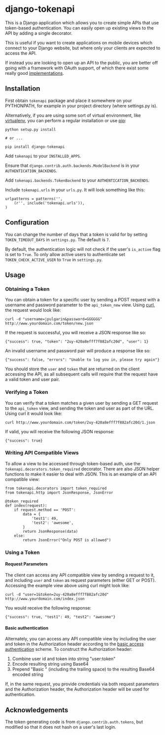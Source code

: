 django-tokenapi
================

This is a Django application which allows you to create simple APIs
that use token-based authentication. You can easily open up existing views
to the API by adding a single decorator.

This is useful if you want to create applications on mobile devices which
connect to your Django website, but where only your clients are expected to
access the API.

If instead you are looking to open up an API to the public, you are better off
going with a framework with OAuth support, of which there exist some really
good [implementations](https://bitbucket.org/jespern/django-piston/wiki/Home).

Installation
------------

First obtain `tokenapi` package and place it somewhere on your PYTHONPATH, for example
in your project directory (where settings.py is).

Alternatively, if you are
using some sort of virtual environment, like [virtualenv][], you can perform a
regular installation or use [pip][]:

    python setup.py install

    # or ...

    pip install django-tokenapi

[virtualenv]: http://pypi.python.org/pypi/virtualenv
[pip]: http://pip.openplans.org/

Add `tokenapi` to your `INSTALLED_APPS`.

Ensure that `django.contrib.auth.backends.ModelBackend` is in your `AUTHENTICATION_BACKENDS`.

Add `tokenapi.backends.TokenBackend` to your `AUTHENTICATION_BACKENDS`.

Include `tokenapi.urls` in your `urls.py`. It will look something like this:

    urlpatterns = patterns('',
        (r'', include('tokenapi.urls')),
    )

Configuration
-------------

You can change the number of days that a token is valid for by setting
`TOKEN_TIMEOUT_DAYS` in `settings.py`. The default is `7`.

By default, the authentication logic will not check if the user's `is_active` flag is set to `True`. To only allow active users to authenticate set `TOKEN_CHECK_ACTIVE_USER` to `True` in `settings.py`.

Usage
-----

### Obtaining a Token

You can obtain a token for a specific user by sending a POST request with a
username and password parameter to the `api_token_new` view.
Using [curl][], the request would look like:

    curl -d "username=jpulgarin&password=GGGGGG" http://www.yourdomain.com/token/new.json

[curl]: http://curl.haxx.se/

If the request is successful, you will receive a JSON response like so:

    {"success": true, "token": "2uy-420a8efff7f882afc20d", "user": 1}

An invalid username and password pair will produce a response like so:

    {"success": false, "errors": "Unable to log you in, please try again"}

You should store the `user` and `token` that are returned on the client
accessing the API, as all subsequent calls will require that the request have
a valid token and user pair.

### Verifying a Token

You can verify that a token matches a given user by sending a GET request
to the `api_token` view, and sending the token and user as part of the URL.
Using curl it would look like:

    curl http://www.yourdomain.com/token/2uy-420a8efff7f882afc20d/1.json

If valid, you will receive the following JSON response:

    {"success": true}

### Writing API Compatible Views

To allow a view to be accessed through token-based auth, use the
`tokenapi.decorators.token_required` decorator. There are also
JSON helper functions to make it easier to deal with JSON.
This is an example of an API compatible view:

    from tokenapi.decorators import token_required
    from tokenapi.http import JsonResponse, JsonError

    @token_required
    def index(request):
        if request.method == 'POST':
            data = {
                'test1': 49,
                'test2': 'awesome',
            }
            return JsonResponse(data)
        else:
            return JsonError("Only POST is allowed")

### Using a Token

#### Request Parameters

The client can access any API compatible view by sending a request to it,
and including `user` and `token` as request parameters (either GET or POST).
Accessing the example view above using curl might look like:

    curl -d "user=1&token=2uy-420a8efff7f882afc20d" http://www.yourdomain.com/index.json

You would receive the following response:

    {"success": true, "test1": 49, "test2": "awesome"}
    
#### Basic authentication


Alternately, you can access any API compatible view by including the user and token in
the Authorization header according to the
[basic access authentication](http://en.wikipedia.org/wiki/Basic_access_authentication)
scheme. To construct the Authorization header:

1. Combine user id and token into string "user:token"
2. Encode resulting string using Base64
3. Prepend "Basic " (including the trailing space) to the resulting Base64 encoded string
	
If, in the same request, you provide credentials via both request parameters and the
Authorization header, the Authorization header will be used for authentication.

Acknowledgements
----------------

The token generating code is from `django.contrib.auth.tokens`, but modified so
that it does not hash on a user's last login.
